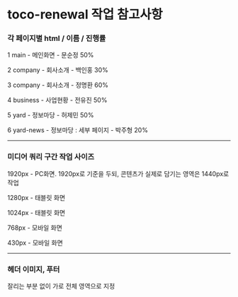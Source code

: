 # toco-renewal 작업 참고사항


### 각 페이지별 html / 이름 / 진행률

1 main - 메인화면 - 문순정 50%

2 company - 회사소개 - 백인홍 30%

3 company - 회사소개 - 정명환 60%

4 business - 사업현황 - 전유진 50%

5 yard - 정보마당 - 허제민 50%

6 yard-news - 정보마당 : 세부 페이지 - 박주형 20%

---

### 미디어 쿼리 구간 작업 사이즈

1920px - PC화면. 1920px로 기준을 두되, 콘텐츠가 실제로 담기는 영역은 1440px로 작업

1280px - 태블릿 화면

1024px - 태블릿 화면

768px - 모바일 화면

430px - 모바일 화면

---

### 헤더 이미지, 푸터

잘리는 부분 없이 가로 전체 영역으로 지정
